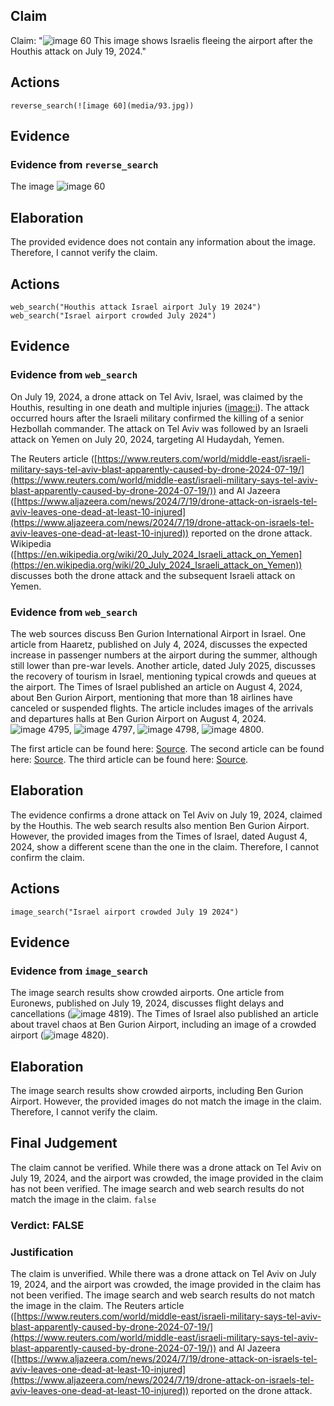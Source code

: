 ## Claim
Claim: "![image 60](media/93.jpg) This image shows Israelis fleeing the airport after the Houthis attack on July 19, 2024."

## Actions
```
reverse_search(![image 60](media/93.jpg))
```

## Evidence
### Evidence from `reverse_search`
The image ![image 60](media/93.jpg)

## Elaboration
The provided evidence does not contain any information about the image. Therefore, I cannot verify the claim.


## Actions
```
web_search("Houthis attack Israel airport July 19 2024")
web_search("Israel airport crowded July 2024")
```

## Evidence
### Evidence from `web_search`
On July 19, 2024, a drone attack on Tel Aviv, Israel, was claimed by the Houthis, resulting in one death and multiple injuries (<image:i>). The attack occurred hours after the Israeli military confirmed the killing of a senior Hezbollah commander. The attack on Tel Aviv was followed by an Israeli attack on Yemen on July 20, 2024, targeting Al Hudaydah, Yemen.

The Reuters article ([https://www.reuters.com/world/middle-east/israeli-military-says-tel-aviv-blast-apparently-caused-by-drone-2024-07-19/](https://www.reuters.com/world/middle-east/israeli-military-says-tel-aviv-blast-apparently-caused-by-drone-2024-07-19/)) and Al Jazeera ([https://www.aljazeera.com/news/2024/7/19/drone-attack-on-israels-tel-aviv-leaves-one-dead-at-least-10-injured](https://www.aljazeera.com/news/2024/7/19/drone-attack-on-israels-tel-aviv-leaves-one-dead-at-least-10-injured)) reported on the drone attack. Wikipedia ([https://en.wikipedia.org/wiki/20_July_2024_Israeli_attack_on_Yemen](https://en.wikipedia.org/wiki/20_July_2024_Israeli_attack_on_Yemen)) discusses both the drone attack and the subsequent Israeli attack on Yemen.


### Evidence from `web_search`
The web sources discuss Ben Gurion International Airport in Israel. One article from Haaretz, published on July 4, 2024, discusses the expected increase in passenger numbers at the airport during the summer, although still lower than pre-war levels. Another article, dated July 2025, discusses the recovery of tourism in Israel, mentioning typical crowds and queues at the airport. The Times of Israel published an article on August 4, 2024, about Ben Gurion Airport, mentioning that more than 18 airlines have canceled or suspended flights. The article includes images of the arrivals and departures halls at Ben Gurion Airport on August 4, 2024. ![image 4795](media/2025-08-23_01-10-1755911410-391009.jpg), ![image 4797](media/2025-08-23_01-10-1755911410-923835.jpg), ![image 4798](media/2025-08-23_01-10-1755911411-255541.jpg), ![image 4800](media/2025-08-23_01-10-1755911411-702271.jpg).

The first article can be found here: [Source](https://www.haaretz.com/israel-news/2024-07-04/ty-article/.premium/ben-gurion-airport-expects-summer-surge-in-passengers-still-below-pre-war-levels/00000190-7d33-d835-a9fb-ffbb2c030000). The second article can be found here: [Source](https://airfasttrack.com/is-there-any-tourism-in-israel-now-july-2025/). The third article can be found here: [Source](https://www.timesofisrael.com/amid-war-fears-at-ben-gurion-airport-its-business-as-usual-just-less-of-it/).


## Elaboration
The evidence confirms a drone attack on Tel Aviv on July 19, 2024, claimed by the Houthis. The web search results also mention Ben Gurion Airport. However, the provided images from the Times of Israel, dated August 4, 2024, show a different scene than the one in the claim. Therefore, I cannot confirm the claim.



## Actions
```
image_search("Israel airport crowded July 19 2024")
```

## Evidence
### Evidence from `image_search`
The image search results show crowded airports. One article from Euronews, published on July 19, 2024, discusses flight delays and cancellations (![image 4819](media/2025-08-23_01-10-1755911429-494670.jpg)). The Times of Israel also published an article about travel chaos at Ben Gurion Airport, including an image of a crowded airport (![image 4820](media/2025-08-23_01-10-1755911430-080990.jpg)).


## Elaboration
The image search results show crowded airports, including Ben Gurion Airport. However, the provided images do not match the image in the claim. Therefore, I cannot verify the claim.


## Final Judgement
The claim cannot be verified. While there was a drone attack on Tel Aviv on July 19, 2024, and the airport was crowded, the image provided in the claim has not been verified. The image search and web search results do not match the image in the claim. `false`

### Verdict: FALSE

### Justification
The claim is unverified. While there was a drone attack on Tel Aviv on July 19, 2024, and the airport was crowded, the image provided in the claim has not been verified. The image search and web search results do not match the image in the claim. The Reuters article ([https://www.reuters.com/world/middle-east/israeli-military-says-tel-aviv-blast-apparently-caused-by-drone-2024-07-19/](https://www.reuters.com/world/middle-east/israeli-military-says-tel-aviv-blast-apparently-caused-by-drone-2024-07-19/)) and Al Jazeera ([https://www.aljazeera.com/news/2024/7/19/drone-attack-on-israels-tel-aviv-leaves-one-dead-at-least-10-injured](https://www.aljazeera.com/news/2024/7/19/drone-attack-on-israels-tel-aviv-leaves-one-dead-at-least-10-injured)) reported on the drone attack.
